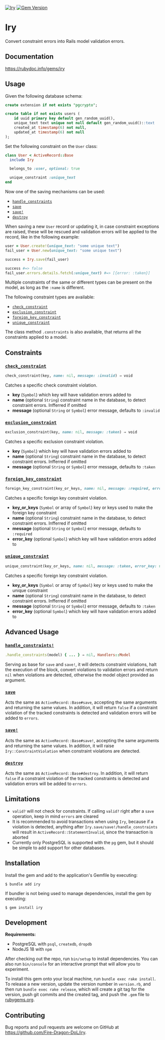 [![Iry](https://github.com/Fire-Dragon-DoL/iry/actions/workflows/main.yml/badge.svg)](https://github.com/Fire-Dragon-DoL/iry/actions/workflows/main.yml) [![Gem Version](https://badge.fury.io/rb/iry.svg)](https://badge.fury.io/rb/iry)

# Iry

Convert constraint errors into Rails model validation errors.

## Documentation

https://rubydoc.info/gems/iry

## Usage

Given the following database schema:

```sql
create extension if not exists "pgcrypto";

create table if not exists users (
    id uuid primary key default gen_random_uuid(),
    unique_text text unique not null default gen_random_uuid()::text
    created_at timestamp(6) not null,
    updated_at timestamp(6) not null
);
```

Set the following constraint on the `User` class:

```ruby
class User < ActiveRecord::Base
  include Iry

  belongs_to :user, optional: true

  unique_constraint :unique_text
end
```

Now one of the saving mechanisms can be used:
- [`handle_constraints`](#handle_constraints)
- [`save`](#save)
- [`save!`](#save!)
- [`destroy`](#destroy)

When saving a new `User` record or updating it, in case constraint exceptions are raised, these will be rescued and
validation errors will be applied to the record, like in the following example:

```ruby
user = User.create!(unique_text: "some unique text")
fail_user = User.new(unique_text: "some unique text")

success = Iry.save(fail_user)

success #=> false
fail_user.errors.details.fetch(:unique_text) #=> [{error: :taken}]
```

Multiple constraints of the same or different types can be present on the model, as long as the `:name` is different.

The following constraint types are available:

- [`check_constraint`](#check_constraint)
- [`exclusion_constraint`](#exclusion_constraint)
- [`foreign_key_constraint`](#foreign_key_constraint)
- [`unique_constraint`](#unique_constraint)

The class method `.constraints` is also available, that returns all the constraints applied to a model.

## Constraints

### [`check_constraint`](https://rubydoc.info/gems/iry/Iry%2FMacros:check_constraint)

```ruby
check_constraint(key, name: nil, message: :invalid) ⇒ void
```

Catches a specific check constraint violation.

- **key** (`Symbol`) which key will have validation errors added to
- **name** (optional `String`) constraint name in the database, to detect constraint errors. Infferred if omitted
- **message** (optional `String` or `Symbol`) error message, defaults to `:invalid`

### [`exclusion_constraint`](https://rubydoc.info/gems/iry/Iry%2FMacros:exclusion_constraint)

```ruby
exclusion_constraint(key, name: nil, message: :taken) ⇒ void
```

Catches a specific exclusion constraint violation.

- **key** (`Symbol`) which key will have validation errors added to
- **name** (optional `String`) constraint name in the database, to detect constraint errors. Infferred if omitted
- **message** (optional `String` or `Symbol`) error message, defaults to `:taken`

### [`foreign_key_constraint`](https://rubydoc.info/gems/iry/Iry%2FMacros:foreign_key_constraint)

```ruby
foreign_key_constraint(key_or_keys, name: nil, message: :required, error_key: nil) ⇒ void
```

Catches a specific foreign key constraint violation.

- **key_or_keys** (`Symbol` or array of `Symbol`) key or keys used to make the foreign key constraint
- **name** (optional `String`) constraint name in the database, to detect constraint errors. Infferred if omitted
- **message** (optional `String` or `Symbol`) error message, defaults to `:required`
- **error_key** (optional `Symbol`) which key will have validation errors added to

### [`unique_constraint`](https://rubydoc.info/gems/iry/Iry%2FMacros:unique_constraint)

```ruby
unique_constraint(key_or_keys, name: nil, message: :taken, error_key: nil) ⇒ void
```

Catches a specific foreign key constraint violation.

- **key_or_keys** (`Symbol` or array of `Symbol`) key or keys used to make the unique constraint
- **name** (optional `String`) constraint name in the database, to detect constraint errors. Infferred if omitted
- **message** (optional `String` or `Symbol`) error message, defaults to `:taken`
- **error_key** (optional `Symbol`) which key will have validation errors added to

## Advanced Usage

### [`handle_constraints!`](https://rubydoc.info/gems/iry/Iry.handle_constraints)

```ruby
.handle_constraints(model) { ... } ⇒ nil, Handlers::Model
```

Serving as base for `save` and `save!`, it will detects constraint violations, halt the execution of the block, convert
violations to validation errors and return `nil` when violations are detected, otherwise the model object provided as
argument.

### [`save`](https://rubydoc.info/gems/iry/Iry.save)

Acts the same as `ActiveRecord::Base#save`, accepting the same arguments and returning the same values.
In addition, it will return `false` if a constraint violation of the tracked constraints is detected and validation
errors will be added to `errors`.

### [`save!`](https://rubydoc.info/gems/iry/Iry.save!)

Acts the same as `ActiveRecord::Base#save!`, accepting the same arguments and returning the same values.
In addition, it will raise `Iry::ConstraintViolation` when constraint violations are detected.

### [`destroy`](https://rubydoc.info/gems/iry/Iry.destroy)

Acts the same as `ActiveRecord::Base#destroy`.
In addition, it will return `false` if a constraint violation of the tracked constraints is detected and validation
errors will be added to `errors`.

## Limitations

- `valid?` will not check for constraints. If calling `valid?` right after a `save` operation, keep in mind `errors`
    are cleared
- It is recommended to avoid transactions when using `Iry`, because if a violation is detected, anything after
    `Iry.save/save!/handle_constraints` will result in `ActiveRecord::StatementInvalid`, since the transaction is
    aborted
- Currently only PostgreSQL is supported with the `pg` gem, but it should be simple to add support for other databases.

## Installation

Install the gem and add to the application's Gemfile by executing:

    $ bundle add iry

If bundler is not being used to manage dependencies, install the gem by executing:

    $ gem install iry

## Development

**Requirements:**
- PostgreSQL with `psql`, `createdb`, `dropdb`
- NodeJS 18 with `npm`

After checking out the repo, run `bin/setup` to install dependencies. You can also run `bin/console` for an interactive prompt that will allow you to experiment.

To install this gem onto your local machine, run `bundle exec rake install`. To release a new version, update the version number in `version.rb`, and then run `bundle exec rake release`, which will create a git tag for the version, push git commits and the created tag, and push the `.gem` file to [rubygems.org](https://rubygems.org).

## Contributing

Bug reports and pull requests are welcome on GitHub at https://github.com/Fire-Dragon-DoL/iry.
